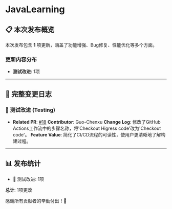 # JavaLearning


## 📋 本次发布概览

本次发布包含 **1** 项更新，涵盖了功能增强、Bug修复、性能优化等多个方面。

### 更新内容分布

- **测试改进**: 1项

---

## 📝 完整变更日志

### 🧪 测试改进 (Testing)

- **Related PR**: [#18](https://github.com/Guo-Chenxu/JavaLearning/pull/18)
  **Contributor**: Guo-Chenxu
  **Change Log**: 修改了GitHub Actions工作流中的步骤名称，将'Checkout Higress code'改为'Checkout code'。
  **Feature Value**: 简化了CI/CD流程的可读性，使用户更清晰地了解构建过程。

---

## 📊 发布统计

- 🧪 测试改进: 1项

**总计**: 1项更改

感谢所有贡献者的辛勤付出！🎉



